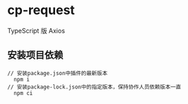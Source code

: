 # cp-request
TypeScript 版 Axios

## 安装项目依赖
  
```
// 安装package.json中插件的最新版本
  npm i
// 安装package-lock.json中的指定版本，保持协作人员依赖版本一直
  npm ci
```
